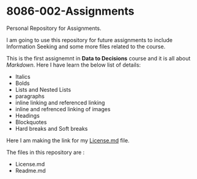 # 8086-002-Assignments
Personal Repository for Assignments.

I am going to use this repository for future assignments to include Information Seeking and some more files related to the course.

This is the first assignemnt in **Data to Decisions** course and it is all about  _Markdown_.
Here I have learn the below list of details:
* Italics
* Bolds
* Lists and Nested Lists
* paragraphs
* inline linking and referenced linking
* inline and refrenced linking of images
* Headings
* Blockquotes
* Hard breaks and Soft breaks

Here I am making the link for my [License.md](https://github.com/SravaniKV/8086-002-Assignments/blob/master/LICENSE) file.

The files in this repository are :
 * License.md
 * Readme.md
 







